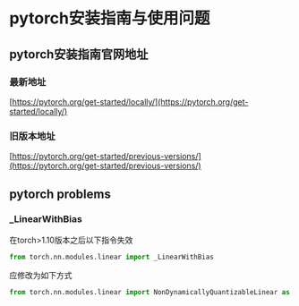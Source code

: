# pytorch安装指南与使用问题

## pytorch安装指南官网地址

### 最新地址
[https://pytorch.org/get-started/locally/](https://pytorch.org/get-started/locally/)


### 旧版本地址
[https://pytorch.org/get-started/previous-versions/](https://pytorch.org/get-started/previous-versions/)


## pytorch problems

### _LinearWithBias
在torch>1.10版本之后以下指令失效
```python
from torch.nn.modules.linear import _LinearWithBias
```

应修改为如下方式
```python
from torch.nn.modules.linear import NonDynamicallyQuantizableLinear as _LinearWithBias
```

